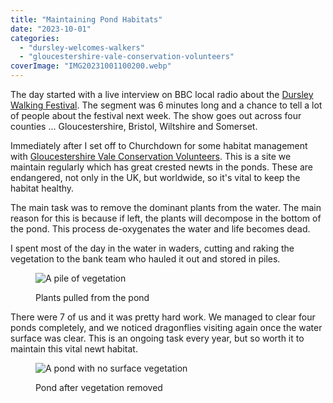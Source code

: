 ```yaml
---
title: "Maintaining Pond Habitats"
date: "2023-10-01"
categories: 
  - "dursley-welcomes-walkers"
  - "gloucestershire-vale-conservation-volunteers"
coverImage: "IMG20231001100200.webp"
---
```


The day started with a live interview on BBC local radio about the [Dursley Walking Festival](https://festival.dursleywelcomeswalkers.org.uk/). The segment was 6 minutes long and a chance to tell a lot of people about the festival next week. The show goes out across four counties ... Gloucestershire, Bristol, Wiltshire and Somerset.

Immediately after I set off to Churchdown for some habitat management with [Gloucestershire Vale Conservation Volunteers](http://www.gvcv.org.uk/). This is a site we maintain regularly which has great crested newts in the ponds. These are endangered, not only in the UK, but worldwide, so it's vital to keep the habitat healthy.

The main task was to remove the dominant plants from the water. The main reason for this is because if left, the plants will decompose in the bottom of the pond. This process de-oxygenates the water and life becomes dead.

I spent most of the day in the water in waders, cutting and raking the vegetation to the bank team who hauled it out and stored in piles.

<figure>

![A pile of vegetation](images/IMG20231001131802-1024x768.webp)

<figcaption>

Plants pulled from the pond

</figcaption>

</figure>

There were 7 of us and it was pretty hard work. We managed to clear four ponds completely, and we noticed dragonflies visiting again once the water surface was clear. This is an ongoing task every year, but so worth it to maintain this vital newt habitat.

<figure>

![A pond with no surface vegetation](images/IMG20231001144141-1024x768.webp)

<figcaption>

Pond after vegetation removed

</figcaption>

</figure>
